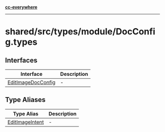 [**cc-everywhere**](../../../../../index.md)

***

# shared/src/types/module/DocConfig.types

## Interfaces

| Interface | Description |
| ------ | ------ |
| [EditImageDocConfig](interfaces/edit-image-doc-config.md) | - |

## Type Aliases

| Type Alias | Description |
| ------ | ------ |
| [EditImageIntent](type-aliases/edit-image-intent.md) | - |
